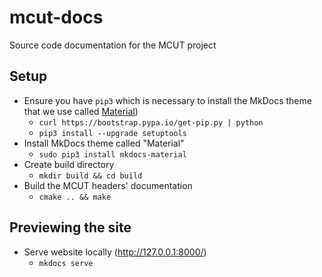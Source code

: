 # mcut-docs

Source code documentation for the MCUT project

## Setup

* Ensure you have `pip3` which is necessary to install the MkDocs theme that we use called [Material](https://github.com/squidfunk/mkdocs-material))
    - `curl https://bootstrap.pypa.io/get-pip.py | python`
    - `pip3 install --upgrade setuptools`
* Install MkDocs theme called "Material"
    - `sudo pip3 install mkdocs-material`
* Create build directory
    - `mkdir build && cd build` 
* Build the MCUT headers' documentation
    - `cmake .. && make`

## Previewing the site

* Serve website locally (http://127.0.0.1:8000/)
    - `mkdocs serve`

